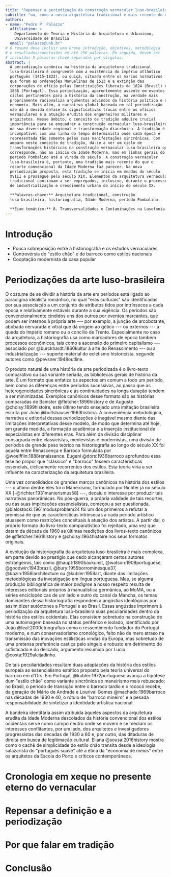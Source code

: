 ```yaml
---
title: "Repensar a periodização da construção vernacular luso-brasileira"
subtitle: "ou, como a nossa arquitetura tradicional é mais recente do que parece"
authors:
- name: "Pedro P. Palazzo"
  affiliation: >
    Departamento de Teoria e História da Arquitetura e Urbanismo,
    Universidade de Brasília
  email: "palazzo@unb.br"
# O resumo deve incluir uma breve introdução, objetivos, metodologia
# e resultados/conclusões em até 250 palavras. Em seguida, devem ser
# incluídas 5 palavras-chave separadas por vírgulas.
abstract: |
  A periodização canônica na história da arquitetura tradicional
  luso-brasileira é congruente com a existência do império atlântico
  português (1415–1822), ou quiçá, situada entre os marcos normativos
  que foram as ordenações Manuelinas de 1513 e a extinção das
  corporações de ofício pelas Constituições liberais de 1824 (Brasil) e
  1836 (Portugal). Essa periodização, aparentemente assente em eventos e
  ciclos pertinentes para a história da construção, na verdade mais
  propriamente racionaliza argumentos advindos da história política e da
  economia. Mais além, a narrativa global baseada em tal periodização
  não dá a devida ênfase às significativas trocas entre os ofícios
  vernaculares e a atuação erudita dos engenheiros militares e
  arquitetos. Nesse âmbito, o conceito de tradição adquire crucial
  importância para se enquadrar a construção vernacular luso-brasileira
  na sua diversidade regional e transformação diacrônica. A tradição é
  incompatível com uma linha do tempo determinista onde cada época é
  representada tão somente pelas suas manifestações sincrônicas. Com
  amparo neste conceito de tradição, dá-se a ver um ciclo de
  transformações históricas na construção vernacular luso-brasileira que
  corresponde, não ao início da Idade Moderna, mas em linhas gerais do
  período Pombalino até a virada do século. A construção vernacular
  luso-brasileira é, portanto, uma tradição mais recente do que o
  recorte convencional da Idade Moderna faz parecer. Na nova
  periodização proposta, esta tradição se inicia em meados do século
  XVIII e prossegue pelo século XIX. Elementos da arquitetura vernacular
  tradicional continuam a ser empregados, inclusive, durante o processo
  de industrialização e crescimento urbano do início do século XX.

  **Palavras-chave:** Arquitetura tradicional, construção
  luso-brasileira, historiografia, Idade Moderna, período Pombalino.

  **Eixo temático:** 8. Transversalidades e Contaminações na Lusofonia
---
```


<!--
   -Se a sua proposta for aceite, convidamo-lo a enviar o artigo completo
   -antes do dia 4 de setembro de 2023 para avaliação da Comissão
   -Científica. O envio do artigo completo será feito através do OpenConf .
   -Utilizando o modelo fornecido, os autores deverão fazer o upload do novo
   -ficheiro.
   -
   -O artigo NÃO deverá conter os dados dos autores para garantir o anonimato.
   -Nomeie o ficheiro da seguinte maneira: IDxx_ProximidadesDistantes23
   -
   -O artigo deve ter no máximo 4.000-5.000 palavras, incluindo notas e
   -bibliografia (formato APA).
   -
   -Recomenda-se que as imagens tenham qualidade suficiente, não excedendo
   -300 dpi. O formato estipulado deve ser  rigorosamente seguido.
   -->

# Introdução #

- Pouca sobreposição entre a historiografia e os estudos vernaculares
- Controvérsia do "estilo chão" e do barroco como estilos nacionais
- Cooptação modernista da casa popular

# Periodizações da arte luso-brasileira #

O costume de se dividir a história da arte em períodos está ligado ao
paradigma idealista romântico, no qual "eras culturais" são
identificadas por sua associação a um conjunto de atributos tidos por
intrínsecos a cada época e relativamente estáveis durante a sua
vigência. Os períodos são convencionalmente cindidos uns dos outros por
eventos marcantes, que podem ser internos à própria arte --- por
exemplo, a junção de arcobotante, abóbada nervurada e vitral que dá
origem ao gótico --- ou externos --- a queda do Império romano ou o
concílio de Trento. Especialmente no caso da arquitetura, a
historiografia usa como marcadores de época também processos econômicos,
tais como a ascensão do primeiro capitalismo --- associado por 
@burckhardt:1860kultur à arte do Renascimento --- ou a industrialização
--- suporte material do ecletismo historicista, segundo autores como
@pevsner:1948outline.

O produto natural de uma história da arte periodizada é o livro-texto
comparativo ou sua variante seriada, as bibliotecas gerais de história
da arte. É um formato que enfatiza os aspectos em comum a todo um
período, bem como as diferenças entre períodos sucessivos, ao passo que
as heterogeneidades sincrônicas e as continuidades na longa duração
tendem a ser minimizadas. Exemplos canônicos desse formato são as
histórias comparadas de Banister @fletcher:1896history e de Auguste
@choisy:1899histoire, este último tendo ensejado uma imitação brasileira
escrita por João @boltshauser:1963historia. A conveniência metodológica,
narrativa e editorial dessas periodizações é inegável mesmo diante das
limitações interpretativas desse modelo, de modo que determina até hoje,
em grande medida, a formação acadêmica e a inserção institucional de
especialistas em diferentes eras. Para além da divisão disciplinar
consagrada entre classicistas, medievistas e modernistas, uma divisão de
períodos de grande peso teórico na historiografia ao longo do século XX
foi aquela entre Renascença e Barroco formulada por
@woelfflin:1888renaissance. Eugeni @dors:1936barroco aprofundou essa
tese ao propor que "clássico" e "barroco" fossem características
essenciais, ciclicamente recorrentes dos estilos. Esta teoria viria a
ser influente na caracterização da arquitetura brasileira.

Uma vez consolidados os grandes marcos canônicos na história dos estilos
--- o último dentre eles foi o Maneirismo, formulado por Richter já no
século XX [-@richter:1931manierismus58] ---, decaiu o interesse por
produzir tais narrativas panorâmicas. No pós-guerra, a própria validade
de tais recortes, ou das suas implicações essencialistas, começou a ser
questionada. @bialostocki:1961modusproblem24 foi um dos primeiros a
refutar a premissa de que as características intrínsecas a cada período
artístico atuassem como restrições conceituais à atuação dos artistas. A
partir daí, o próprio formato do livro-texto comparatístico foi
rejeitado, uma vez que datam da década de 1960 as últimas reedições dos
livros-texto canônicos de @fletcher:1961history e @choisy:1964histoire
nos seus formatos originais.

A evolução da historiografia da arquitetura luso-brasileira é mais
complexa, em parte devido ao prestígio que cedo alcançaram certos
autores estrangeiros, tais como @haupt:1890baukunst,
@watson:1908portuguese, @goodwin:1943brazil, @bury:1955borrominesque37,
@bazin:1956larchitecture ou @kubler:1959art, diante das limitações
metodológicas da investigação em língua portuguesa. Mas, se alguma
produção bibliográfica de maior *pedigree* a nosso respeito resulta de
interesses editoriais próprios à manualística germânica, ao MoMA, ou a
séries enciclopédicas de um lado e outro do canal da Mancha, os temas
dominantes dessa historiografia respondem a angústias ideológicas por
assim dizer autóctones a Portugal e ao Brasil. Essas angústias imprimem
à periodização da arquitetura luso-brasileira suas peculiaridades dentro
da história dos estilos ocidentais. Elas consistem sobretudo na
construção de uma autoimagem baseada no status periférico e isolado,
identificado por João @leal:2000etnografias como o ressentimento
fundador do Portugal moderno, e num conservadorismo cronológico, feito
não de mero atraso na transmissão das inovações estilísticas vindas da
Europa, mas sobretudo de uma pretensa preferência castiça pelo singelo e
robusto em detrimento do sofisticado e do delicado, argumento resumido
por Lucio @costa:1929aleijadinho.

De tais peculiaridades resultam duas adaptações da história dos estilos
europeia ao essencialismo estético proposto pela teoria universal do
barroco em d'Ors. Em Portugal, @kubler:1972portuguese avança a hipótese
dum "estilo chão" como variante sincrônica ao maneirismo mais rebuscado;
no Brasil, o período de transição entre o barroco tardio e o rococó
recebe, da geração de Mário de Andrade e Lourival Gomes
@machado:1969barroco nas décadas de 1930 e 40, o rótulo de "barroco
mineiro" e a pesada responsabilidade de sintetizar a identidade
artística nacional.

A bandeira identitária assim atribuída àqueles aspectos da arquitetura
erudita da Idade Moderna descolados da história convencional dos estilos
ocidentais serve como campo neutro onde se movem e se mediam os
interesses conflitantes, por um lado, dos arquitetos e investigadores
progressistas das décadas de 1930 a 60 e, por outro, das ditaduras de
direita em busca de legitimação cultural. Eliana @sousa:2016history
mostra como o cachê de simplicidade do estilo chão transita desde a
ideologia salazarista do "português suave" até a ética da "economia de
meios" entre os arquitetos da Escola do Porto e críticos contemporâneos.

# Cronologia em xeque no presente eterno do vernacular #

# Repensar a definição e a periodização #

# Por que falar em tradição #

# Conclusão #

